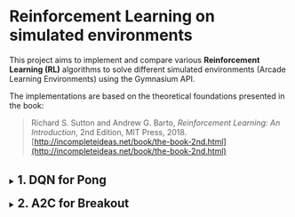 # Reinforcement Learning on simulated environments

This project aims to implement and compare various **Reinforcement Learning (RL)** algorithms to solve different simulated environments (Arcade Learning Environments) using the Gymnasium API.  

The implementations are based on the theoretical foundations presented in the book:

> Richard S. Sutton and Andrew G. Barto, *Reinforcement Learning: An Introduction*, 2nd Edition, MIT Press, 2018.  
> [http://incompleteideas.net/book/the-book-2nd.html](http://incompleteideas.net/book/the-book-2nd.html)


<br>

<details>
<summary>
    <h2 style="display:inline;">1. DQN for Pong</h2>
</summary>

<br>
This project implements a Deep Q-Learning (DQN) agent to play Atari Pong using Arcade Learning Environments (`ALE/Pong-v5`).  

The agent is trained with handcrafted features extracted from frames (ball position and velocity, paddles  positions, player velocity).  
Given the simplicity of the game, this approach is indeed very convenient as it allows the agent to access all relevant information from the raw frames while working with a much smaller and more manageable state space.

The sparsity of the rewards makes the training quite challenging. The agent indeed only receives a non-zero reward when it scores a point (+1) or when the opponent scores (-1). Naturally, such events occur only in a very small fraction of the timesteps experienced by the agent.

This project was originally inspired by the following paper :

> Volodymyr Mnih, Koray Kavukcuoglu, David Silver, Alex Graves, Ioannis Antonoglou, Daan Wierstra, and Martin Riedmiller,  
> *Playing Atari with Deep Reinforcement Learning*, arXiv preprint arXiv:1312.5602, 2013.  
> [https://arxiv.org/abs/1312.5602](https://arxiv.org/abs/1312.5602)

---
### 🎮 Demo

![Demo](images/dqn_2000_ep.gif)

---

### 📌 Features

- Deep Q-Network (DQN) implementation in PyTorch
- Replay Buffer for experience replay (size = 50,000 )
- Target network for stable learning (update every 1,000 steps)
- Epsilon-greedy exploration strategy (ε from 1.0 → 0.05)
- Optimizer: Adam, learning rate = 1e-4
- Handcrafted state representation (paddle positions + player velocity + ball position and velocities)

---

### 📊 Results

**1. Training reward**  

![Training Reward](images/dqn_av_return.png)

This plot shows the evolution of the average reward per episode during training.  
We can see that the average reward obtained while training increased a lot in the first 1000 episodes, and then increased very slowly, stabilizing to small positive values.  
However, this doesn't mean that the agent stopped learning during the second half of training. Indeed, the low return values are not caused by bad performance from the agent, but instead by :

- The $\epsilon$-greedy policy used as the behaviour policy with a minimum value for $\epsilon$ of 0.1, leading to suboptimal actions 10% of the time.

- The timestep limit set to 10000 per episode, leading to truncated episodes and consequently truncated return


**2. Average Estimated Q_values**  

![Training Reward](images/dqn_av_q_value.png)

This plot shows the evolution of the average estimates Q_values $\hat{Q}(s,a)$ on a given set of states during training. ($y = \frac{1}{N_{states}} \sum_{s \in S} {\frac{1}{n_a}} \sum_{a \in A}{\hat{Q}(s,a)}$)

The state set used to compute this estimation has been sampled from $100$ independent episodes run with random policy. 

This plot shows the gradual improvement of the agent, both in estimating the state-action value function $Q_{\pi}(s,a)$ and improving the target policy $\pi$.
After initially overestimating the state-action values, the average estimation reduces to a more reasonable value (around 0.5) considering the scale of the values. Then, the esimation slowly increases as the behaviour policy approaches the optimal policy $\pi_*$

</details>

<br>

<details>
<summary>
    <h2 style="display:inline;">2. A2C for Breakout</h2>
</summary>
<br>

This project implements an Advantage Actor-Critic (A2C) agent to play **Atari Breakout** using Arcade Learning Environments (`ALE/Breakout-v5`).  

The agent is trained using only the frames from the game, which are preprocessed according to the methodology presented in the following paper :

> Volodymyr Mnih, Koray Kavukcuoglu, David Silver, Andrei A. Rusu, Joel Veness, Marc G. Bellemare, Alex Graves, Martin Riedmiller, Andreas K. Fidjeland, Georg Ostrovski, Stig Petersen, Charles Beattie, Amir Sadik, Ioannis Antonoglou, Helen King, Dharshan Kumaran, Daan Wierstra, Shane Legg, and Demis Hassabis,  
> *Human-level control through deep reinforcement learning*, Nature, vol. 518, no. 7540, pp. 529–533, 2015.  
> [https://doi.org/10.1038/nature14236](https://doi.org/10.1038/nature14236)

The architecture of the network is also inspired from the work of DeepMind researchers. The same convolutional layers are used in the first part of the network. They are followed by a linear layer of 512 neurons with a ReLu activation. The actor is composed of a fully connected layer with as many neurons as possible actions. The critic in only one neuron connected to the former fully connected layer.

---
### 🎮 Demo

![Demo](images/breakout.gif)

---

### 📜 Version History

- #### Version 1 :

The first version implemented the architecture of the Advantage Actor Critic (A2C) agent using convolutional layers to deal with raw frames input.  
The algorithm is optimized using Stochastic Gradient Descent with respect to the following loss function :

$\mathcal{L}(\theta, w) \;=\; 
\underbrace{- c_{actor} \mathbb{E}_{t} \Big[ \log \pi_\theta(a_t \mid s_t) \, A_t \Big]}_{\text{Actor loss}} 
\;+ \underbrace{\tfrac{1}{2} \, c_{critic} \mathbb{E}_{t} \Big[ \big( R_t - V_w(s_t) \big)^2 \Big]}_{\text{Critic loss}} 
$  

$c_{actor}$ and $c_{critic}$ are hyperparameters adjusting the balance with the critic and the actor optimization. According to the literature, we used $c_{actor}=1$ and $c_{critic}=0.5$ throughout training.  

We train the agent using SGD with the Adam optimizer and a learning rate of $2.5 \times 10^{-4}$  

**Result** :  
Training is very slow, and never reaches average return above 10 (a few broken bricks) when evaluating the agent (greedy actions).

---

- #### Version 2:

This version improved the loss function to include an entropy term to encourage exploration :   
$- c_{entropy} \sum_a \pi_\theta(a|s) \log \pi_\theta(a|s)$  
We also added gradient clipping to avoid too large training steps and reduce the policy instability.  
Weights of the loss function have also been adjusted to make the actor more dominant over the critic.


**Result :**  
We achieve better performance, but average return seems to cap around an average return of 10 while training and 30 while evaluating. We tried reducing the entropy loss so that the agent starts exploiting more and learns to behave in longer episodes, but this made the policy very unstable. That is what we can see on the graphs after episode 27000. The agent quickly learned to exploit what is had already learned (same average return as in evaluation mode) but could not surpass this level and even experienced performance drop after a few episodes.

<br>

<figure style="text-align: center;">
  <div style="display: flex; justify-content: center; gap: 20px; flex-wrap: wrap;">
    <img src="images/a2c_v2_average_return.png" width="300" />
    <img src="images/a2c_v2_value.png" width="300" />
  </div>
  <figcaption>Average return and value during training</figcaption>
</figure>

---

- #### Version 3:

This version added the handling of parallel environments to generate data. This multi-env setting greatly reduces the noise in the gradient estimates by lessening the correlation between samples. We can safely increase the batch size and speed-up the training process. To make it even faster, the whole code had been revised to handle GPU-computations, which are known to be very effective.

**Result :**  
As we can see on the graph, we manage to achieve greater performance with parallel environments (8 in this case). After 2M timesteps (8M game timesteps), the agent scores around 100 points per episode in evaluation (greedy) mode. However, training seems to become noisy after this point, and the policy never reacher stable better level.  

Even though the agent is still not able to completely solve the environment, it clearly achieves superhuman performance. Indeed, according to the DeepMind paper inspiring this work, the professional game tester level is around 31 per episode.  

<figure style="text-align: center;">
  <div style="display: flex; justify-content: center; gap: 20px; flex-wrap: wrap;">
    <img src="images/a2c_v3_average_return.png" width="300" />
  </div>
  <figcaption>Average return during training</figcaption>
</figure>

Better performance may still be achievable with A2C, but would require hyperparameter tuning. But considering the very limited ressources available, this is beyond the scope of this project.  

The video shown in the DEMO section does not reflect the average performance of the model, as it one of the best recorded episodes. However it shows that the agent is able to achieve very good performance and discover interesting strategies. For example we can see that the agent learned to bounce the ball above the bricks in the late-game, collecting a lot of rewards. 

</details>

